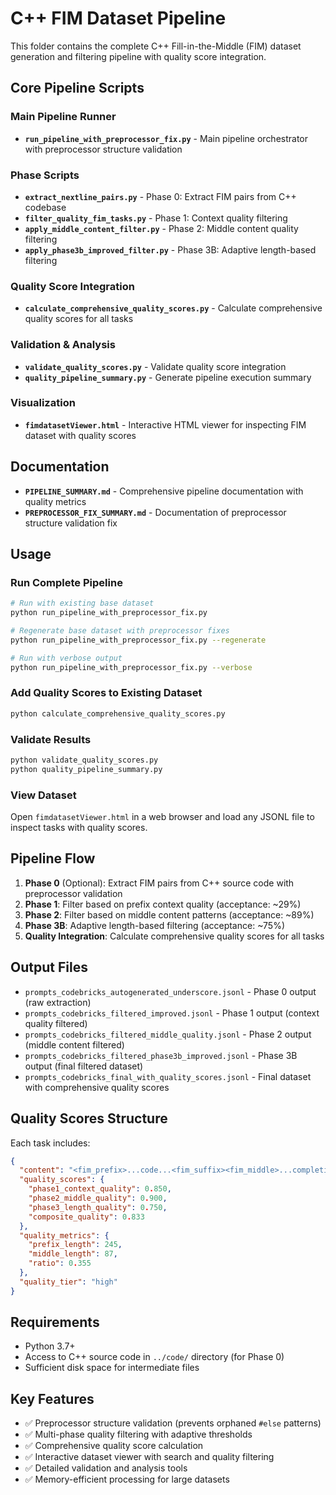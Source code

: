 # C++ FIM Dataset Pipeline

This folder contains the complete C++ Fill-in-the-Middle (FIM) dataset generation and filtering pipeline with quality score integration.

## Core Pipeline Scripts

### Main Pipeline Runner
- **`run_pipeline_with_preprocessor_fix.py`** - Main pipeline orchestrator with preprocessor structure validation

### Phase Scripts
- **`extract_nextline_pairs.py`** - Phase 0: Extract FIM pairs from C++ codebase
- **`filter_quality_fim_tasks.py`** - Phase 1: Context quality filtering 
- **`apply_middle_content_filter.py`** - Phase 2: Middle content quality filtering
- **`apply_phase3b_improved_filter.py`** - Phase 3B: Adaptive length-based filtering

### Quality Score Integration
- **`calculate_comprehensive_quality_scores.py`** - Calculate comprehensive quality scores for all tasks

### Validation & Analysis
- **`validate_quality_scores.py`** - Validate quality score integration
- **`quality_pipeline_summary.py`** - Generate pipeline execution summary

### Visualization
- **`fimdatasetViewer.html`** - Interactive HTML viewer for inspecting FIM dataset with quality scores

## Documentation
- **`PIPELINE_SUMMARY.md`** - Comprehensive pipeline documentation with quality metrics
- **`PREPROCESSOR_FIX_SUMMARY.md`** - Documentation of preprocessor structure validation fix

## Usage

### Run Complete Pipeline
```bash
# Run with existing base dataset
python run_pipeline_with_preprocessor_fix.py

# Regenerate base dataset with preprocessor fixes
python run_pipeline_with_preprocessor_fix.py --regenerate

# Run with verbose output
python run_pipeline_with_preprocessor_fix.py --verbose
```

### Add Quality Scores to Existing Dataset
```bash
python calculate_comprehensive_quality_scores.py
```

### Validate Results
```bash
python validate_quality_scores.py
python quality_pipeline_summary.py
```

### View Dataset
Open `fimdatasetViewer.html` in a web browser and load any JSONL file to inspect tasks with quality scores.

## Pipeline Flow

1. **Phase 0** (Optional): Extract FIM pairs from C++ source code with preprocessor validation
2. **Phase 1**: Filter based on prefix context quality (acceptance: ~29%)
3. **Phase 2**: Filter based on middle content patterns (acceptance: ~89%)
4. **Phase 3B**: Adaptive length-based filtering (acceptance: ~75%)
5. **Quality Integration**: Calculate comprehensive quality scores for all tasks

## Output Files

- `prompts_codebricks_autogenerated_underscore.jsonl` - Phase 0 output (raw extraction)
- `prompts_codebricks_filtered_improved.jsonl` - Phase 1 output (context quality filtered)
- `prompts_codebricks_filtered_middle_quality.jsonl` - Phase 2 output (middle content filtered)
- `prompts_codebricks_filtered_phase3b_improved.jsonl` - Phase 3B output (final filtered dataset)
- `prompts_codebricks_final_with_quality_scores.jsonl` - Final dataset with comprehensive quality scores

## Quality Scores Structure

Each task includes:
```json
{
  "content": "<fim_prefix>...code...<fim_suffix><fim_middle>...completion...",
  "quality_scores": {
    "phase1_context_quality": 0.850,
    "phase2_middle_quality": 0.900,
    "phase3_length_quality": 0.750,
    "composite_quality": 0.833
  },
  "quality_metrics": {
    "prefix_length": 245,
    "middle_length": 87,
    "ratio": 0.355
  },
  "quality_tier": "high"
}
```

## Requirements

- Python 3.7+
- Access to C++ source code in `../code/` directory (for Phase 0)
- Sufficient disk space for intermediate files

## Key Features

- ✅ Preprocessor structure validation (prevents orphaned `#else` patterns)
- ✅ Multi-phase quality filtering with adaptive thresholds
- ✅ Comprehensive quality score calculation
- ✅ Interactive dataset viewer with search and quality filtering
- ✅ Detailed validation and analysis tools
- ✅ Memory-efficient processing for large datasets
